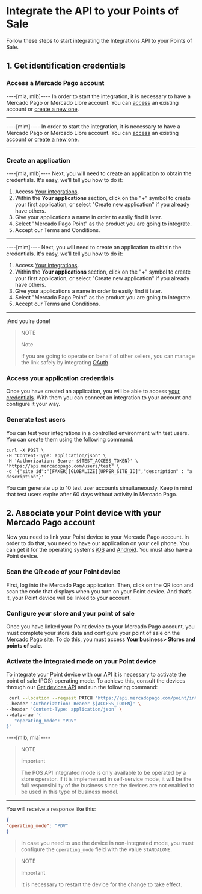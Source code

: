 # Integrate the API to your Points of Sale

Follow these steps to start integrating the Integrations API to your Points of Sale.

## 1. Get identification credentials

### Access a Mercado Pago account

----[mla, mlb]----
In order to start the integration, it is necessary to have a Mercado Pago or Mercado Libre account.
You can [access](https://www.mercadolibre.com/jms/[FAKER][GLOBALIZE][SITE_ID]/lgz/login?platform_id=mp&go=https://www.mercadopago[FAKER][URL][DOMAIN]/developers/en/guides/in-person-payments/qr-code/pre-requisites)
an existing account or [create a new one](https://www.mercadopago[FAKER][URL][DOMAIN]/hub/registration/landing).

------------

----[mlm]----
In order to start the integration, it is necessary to have a Mercado Pago or Mercado Libre account.
You can [access](https://www.mercadolibre.com/jms/mlm/lgz/login?platform_id=MP&go=https%3A%2F%2Fwww.mercadopago.com.mx%2F&loginType=explicit)
an existing account or [create a new one](https://www.mercadopago.com.mx/hub/registration/landing).

------------

### Create an application

----[mla, mlb]----
Next, you will need to create an application to obtain the credentials. It's easy, we’ll tell you how to do it:

1. Access [Your integrations](https://www.mercadopago[FAKER][URL][DOMAIN]/developers/panel/applications).
2. Within the **Your applications** section, click on the "+" symbol to create your first application, or select "Create new application" if you already have others.
3. Give your applications a name in order to easily find it later.
4. Select "Mercado Pago Point" as the product you are going to integrate.
5. Accept our Terms and Conditions.
------------

----[mlm]----
Next, you will need to create an application to obtain the credentials. It's easy, we’ll tell you how to do it:

1. Access [Your integrations](https://www.mercadopago.com.mx/developers/panel/applications).
2. Within the **Your applications** section, click on the "+" symbol to create your first application, or select "Create new application" if you already have others.
3. Give your applications a name in order to easily find it later.
4. Select "Mercado Pago Point" as the product you are going to integrate.
5. Accept our Terms and Conditions.

------------

¡And you’re done!

> NOTE
>
> Note
>
> If you are going to operate on behalf of other sellers, you can manage the link safely by integrating [OAuth](/developers/en/docs/mp-point/additional-content/security/oauth/introduction).

### Access your application credentials

Once you have created an application, you will be able to access [your credentials](https://www.mercadopago[FAKER][URL][DOMAIN]/developers/panel/credentials). With them you can connect an integration to your account and configure it your way.

### Generate test users

You can test your integrations in a controlled environment with test users. You can create them using the following command:


```curl
curl -X POST \
-H "Content-Type: application/json" \
-H 'Authorization: Bearer ${TEST_ACCESS_TOKEN}' \
"https://api.mercadopago.com/users/test" \
-d '{"site_id":"[FAKER][GLOBALIZE][UPPER_SITE_ID]","description" : "a description"}'
```

You can generate up to 10 test user accounts simultaneously. Keep in mind that test users expire after 60 days without activity in Mercado Pago.

## 2. Associate your Point device with your Mercado Pago account

Now you need to link your Point device to your Mercado Pago account. In order to do that, you need to have our application on your cell phone. You can get it for the operating systems [iOS](https://itunes.apple.com/ar/app/mercado-pago/id925436649?mt=8) and [Android](https://play.google.com/store/apps/details?id=com.mercadopago.wallet&hl=es_419).
You must also have a Point device.

### Scan the QR code of your Point device

First, log into the Mercado Pago application. Then, click on the QR icon and scan the code that displays when you turn on your Point device. And that’s it, your Point device will be linked to your account.

### Configure your store and your point of sale

Once you have linked your Point device to your Mercado Pago account, you must complete your store data and configure your point of sale on the [Mercado Pago site](https://www.mercadopago[FAKER][URL][DOMAIN]/stores). To do this, you must access **Your business> Stores and points of sale**.

### Activate the integrated mode on your Point device

To integrate your Point device with our API it is necessary to activate the point of sale (POS) operating mode. To achieve this, consult the devices through our [Get devices API](/developers/en/reference/integrations_api/_point_integration-api_devices/get) and run the following command:

``` bash
 curl --location --request PATCH 'https://api.mercadopago.com/point/integration-api/devices/:deviceId' \
--header 'Authorization: Bearer ${ACCESS_TOKEN}' \
--header 'Content-Type: application/json' \
--data-raw '{
   "operating_mode": "PDV"
}'
```

----[mlb, mla]----
> NOTE
> 
> Important
> 
> The POS API integrated mode is only available to be operated by a store operator. If it is implemented in self-service mode, it will be the full responsibility of the business since the devices are not enabled to be used in this type of business model.

------------

You will receive a response like this:

``` json
{
"operating_mode": "PDV"
}
```

> In case you need to use the device in non-integrated mode, you must configure the `operating_mode` field with the value `STANDALONE`.

>  NOTE
> 
> Important
> 
> It is necessary to restart the device for the change to take effect.
